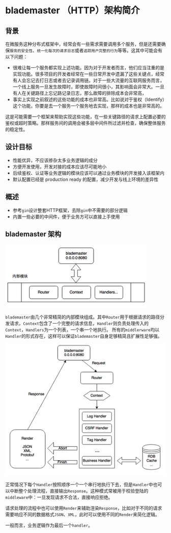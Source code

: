 # blademaster （HTTP）架构简介

## 背景
在微服务这种分布式框架中，经常会有一些需求需要调用多个服务，但是还需要确保`服务的安全性`、`统一化每次的请求日志`或者`追踪用户完整的行为`等等。这其中可能会有以下问题：

* 很难让每一个服务都实现上述功能。因为对于开发者而言，他们应当注重的是实现功能。很多项目的开发者经常在一些日常开发中遗漏了这些关键点，经常有人会忘记去打日志或者去记录调用链。对于一些大流量的互联网服务而言，一个线上服务一旦发生故障时，即使故障时间很小，其影响面会非常大。一旦有人在关键路径上忘记路记录日志，那么故障的排除成本会非常高，
* 事实上实现之前叙述的这些功能的成本也非常高。比如说对于鉴权（Identify）这个功能，你要是去一个服务一个服务地去实现，那样的成本也是非常高的。

这是可能需要一个框架来帮助实现这些功能，在一些关键路径的请求上配置必要的鉴权或超时策略。那样服务间的调用会被多层中间件所过滤并检查，确保整体服务的稳定性。



## 设计目标

- 性能优异，不应该掺杂太多业务逻辑的成分
- 方便开发使用，开发对接的成本应该尽可能地小
- 后续鉴权、认证等业务逻辑的模块应该可以通过业务模块的开发接入该框架内
- 默认配置已经是 production ready 的配置，减少开发与线上环境的差异性

## 概述

- 参考`gin`设计整套HTTP框架，去除`gin`中不需要的部分逻辑
- 内置一些必要的中间件，便于业务方可以直接上手使用



## blademaster 架构

![](./png/bm1.png)

`blademaster`由几个非常精简的内部模块组成。其中`Router`用于根据请求的路径分发请求，`Context`包含了一个完整的请求信息，`Handler`则负责处理传入的`Context`，`Handlers`为一个列表，一个串一个地执行。
所有的`middlerware`均以`Handler`的形式存在，这样可以保证`blademaster`自身足够精简且扩展性足够强。

![](./png/bm2.png)

正常情况下每个`Handler`按照顺序一个一个串行地执行下去，但是`Handler`中也可以中断整个处理流程，直接输出`Response`。这种模式常被用于校验登陆的`middleware`中：一旦发现请求不合法，直接响应拒绝。

请求处理的流程中也可以使用`Render`来辅助渲染`Response`，比如对于不同的请求需要响应不同的数据格式`JSON`、`XML`，此时可以使用不同的`Render`来简化逻辑。

 一般而言，业务逻辑作为最后一个`handler`。